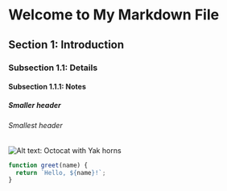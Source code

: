 # Welcome to My Markdown File

## Section 1: Introduction

### Subsection 1.1: Details

#### Subsection 1.1.1: Notes

##### Smaller header

###### Smallest header

![Alt text: Octocat with Yak horns](https://octodex.github.com/images/yaktocat.png)

```javascript
function greet(name) {
  return `Hello, ${name}!`;
}
```
